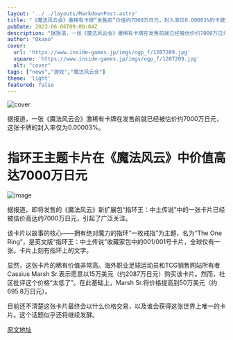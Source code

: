 ```yaml
---
layout: '../../layouts/MarkdownPost.astro'
title: "《魔法风云会》激稀有卡牌“发售前”价值约7000万日元，封入率仅0.00003%的卡牌落入谁手中？"
pubDate: 2023-06-06T09:00:04Z
description: "据报道，一张《魔法风云会》激稀有卡牌在发售前就已经被估价约7000万日元，这张卡牌的封入率仅为0.00003%。"
author: "Okano"
cover:
  url: 'https://www.inside-games.jp/imgs/ogp_f/1207209.jpg'
  square: 'https://www.inside-games.jp/imgs/ogp_f/1207209.jpg'
  alt: "cover"
tags: ["news","游戏","魔法风云会"]
theme: 'light'
featured: false
---
```


![cover](https://www.inside-games.jp/imgs/ogp_f/1207209.jpg)

据报道，一张《魔法风云会》激稀有卡牌在发售前就已经被估价约7000万日元，这张卡牌的封入率仅为0.00003%。

# 指环王主题卡片在《魔法风云》中价值高达7000万日元

![image](https://www.inside-games.jp/imgs/zoom/1207207.jpg)

据报道，即将发售的《魔法风云》新扩展包“指环王：中土传说”中的一张卡片已经被估价高达约7000万日元，引起了广泛关注。

该卡片以故事的核心——拥有绝对魔力的指环“一枚戒指”为主题，名为“The One Ring”，是英文版“指环王：中土传说”收藏家包中的001/001号卡片，全球仅有一张。卡片上刻有指环上的文字。

显然，这张卡片的稀有价值非常高。海外职业足球运动员和TCG销售网站所有者Cassius Marsh Sr.表示愿意以15万美元（约2087万日元）购买该卡片。然而，社区批评这个价格“太低了”。在此基础上，Marsh Sr.将价格提高到50万美元（约695.8万日元）。

目前还不清楚这张卡片最终会以什么价格交易，以及谁会获得这张世界上唯一的卡片。这个话题似乎还将继续发酵。

  [原文地址](https://www.inside-games.jp/article/2023/06/06/146393.html)